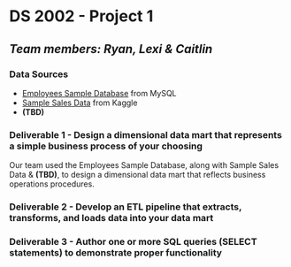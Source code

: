 # DS 2002 - Project 1
## *Team members: Ryan, Lexi & Caitlin*

### Data Sources 
- [Employees Sample Database](https://dev.mysql.com/doc/employee/en/) from MySQL
- [Sample Sales Data](https://www.kaggle.com/datasets/kyanyoga/sample-sales-data) from Kaggle 
- **(TBD)**

### Deliverable 1 - Design a dimensional data mart that represents a simple business process of your choosing
Our team used the Employees Sample Database, along with Sample Sales Data & **(TBD)**, to design a dimensional data mart that reflects business operations procedures.

### Deliverable 2 - Develop an ETL pipeline that extracts, transforms, and loads data into your data mart


### Deliverable 3 - Author one or more SQL queries (SELECT statements) to demonstrate proper functionality
